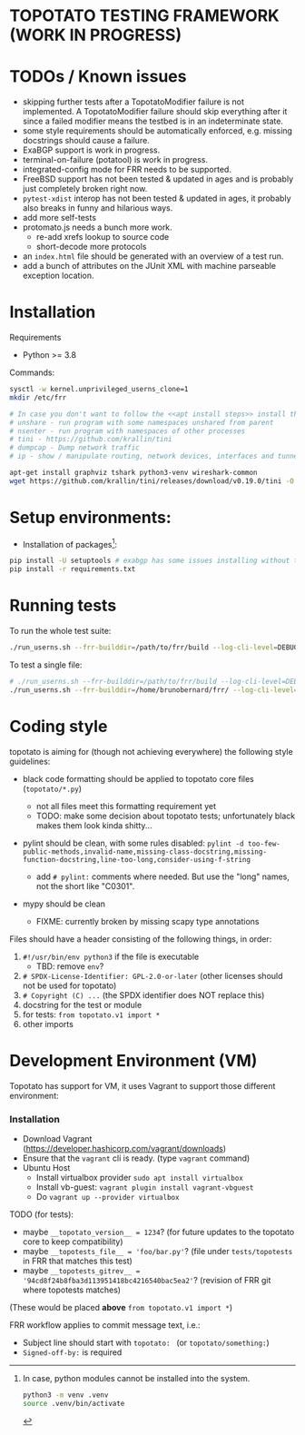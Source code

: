 TOPOTATO TESTING FRAMEWORK (WORK IN PROGRESS)
==========================


TODOs / Known issues
====================

- skipping further tests after a TopotatoModifier failure is not implemented.
  A TopotatoModifier failure should skip everything after it since a failed
  modifier means the testbed is in an indeterminate state.
- some style requirements should be automatically enforced, e.g. missing
  docstrings should cause a failure.
- ExaBGP support is work in progress.
- terminal-on-failure (potatool) is work in progress.
- integrated-config mode for FRR needs to be supported.
- FreeBSD support has not been tested & updated in ages and is probably just
  completely broken right now.
- `pytest-xdist` interop has not been tested & updated in ages, it probably
  also breaks in funny and hilarious ways.
- add more self-tests
- protomato.js needs a bunch more work.
    - re-add xrefs lookup to source code
    - short-decode more protocols
- an `index.html` file should be generated with an overview of a test run.
- add a bunch of attributes on the JUnit XML with machine parseable exception
  location.


Installation
============

Requirements
- Python >= 3.8

Commands:

```sh
sysctl -w kernel.unprivileged_userns_clone=1
mkdir /etc/frr

# In case you don't want to follow the <<apt install steps>> install these manually:
# unshare - run program with some namespaces unshared from parent
# nsenter - run program with namespaces of other processes
# tini - https://github.com/krallin/tini
# dumpcap - Dump network traffic
# ip - show / manipulate routing, network devices, interfaces and tunnels

apt-get install graphviz tshark python3-venv wireshark-common
wget https://github.com/krallin/tini/releases/download/v0.19.0/tini -O /bin/local/tini
```

Setup environments:
===================

- Installation of packages[^1]:

```sh
pip install -U setuptools # exabgp has some issues installing without them
pip install -r requirements.txt
```

Running tests
=============

To run the whole test suite:

```sh
./run_userns.sh --frr-builddir=/path/to/frr/build --log-cli-level=DEBUG -v -v -x
```

To test a single file:

```sh
# ./run_userns.sh --frr-builddir=/path/to/frr/build --log-cli-level=DEBUG -v -v -x <<FILENAME.py>>
./run_userns.sh --frr-builddir=/home/brunobernard/frr/ --log-cli-level=DEBUG -v -v -x test_demo.py 
```




[^1]: In case, python modules cannot be installed into the system.
    ```sh
    python3 -m venv .venv
    source .venv/bin/activate
    ```

Coding style
============

topotato is aiming for (though not achieving everywhere) the following style
guidelines:

- black code formatting should be applied to topotato core files (`topotato/*.py`)
    - not all files meet this formatting requirement yet
    - TODO: make some decision about topotato tests; unfortunately black makes
      them look kinda shitty...

- pylint should be clean, with some rules disabled:
  `pylint -d too-few-public-methods,invalid-name,missing-class-docstring,missing-function-docstring,line-too-long,consider-using-f-string`
    - add `# pylint:` comments where needed.  But use the "long" names, not the short like "C0301".

- mypy should be clean
    - FIXME: currently broken by missing scapy type annotations

Files should have a header consisting of the following things, in order:

1. `#!/usr/bin/env python3` if the file is executable
    - TBD: remove `env`?
2. `# SPDX-License-Identifier: GPL-2.0-or-later` (other licenses should not be used for topotato)
3. `# Copyright (C) ...` (the SPDX identifier does NOT replace this)
4. docstring for the test or module
5. for tests: `from topotato.v1 import *`
6. other imports


Development Environment (VM)
============

Topotato has support for VM, it uses Vagrant to support those different environment:

### Installation

- Download Vagrant (https://developer.hashicorp.com/vagrant/downloads)
- Ensure that the `vagrant` cli is ready. (type `vagrant` command)
- Ubuntu Host
  - Install virtualbox provider `sudo apt install virtualbox`
  - Install vb-guest: `vagrant plugin install vagrant-vbguest`
  - Do `vagrant up --provider virtualbox`


TODO (for tests):

- maybe `__topotato_version__ = 1234`?
  (for future updates to the topotato core to keep compatibility)
- maybe `__topotests_file__ = 'foo/bar.py'`?
  (file under `tests/topotests` in FRR that matches this test)
- maybe `__topotests_gitrev__ = '94cd8f24b8fba3d113951418bc4216540bac5ea2'`?
  (revision of FRR git where topotests matches)

(These would be placed **above** `from topotato.v1 import *`)

FRR workflow applies to commit message text, i.e.:

- Subject line should start with `topotato: ` (or `topotato/something:`)
- `Signed-off-by:` is required
